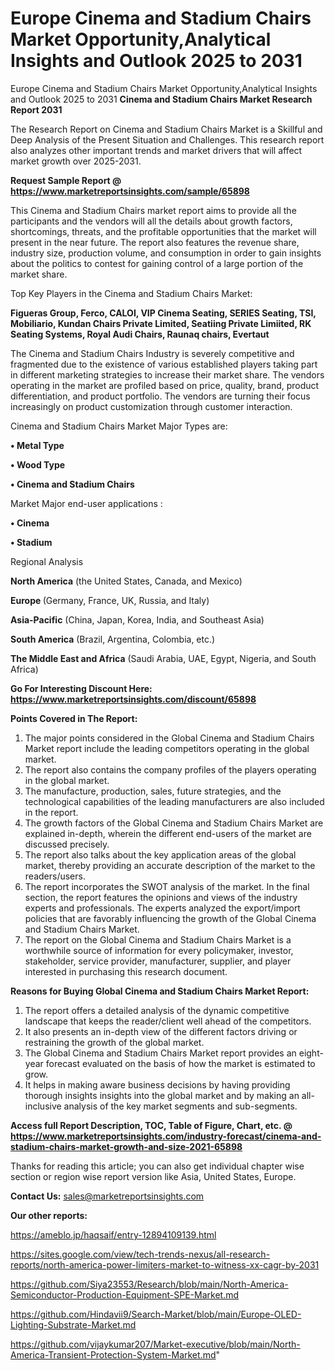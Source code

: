# Europe Cinema and Stadium Chairs Market Opportunity,Analytical Insights and Outlook 2025 to 2031
Europe Cinema and Stadium Chairs Market Opportunity,Analytical Insights and Outlook 2025 to 2031
<strong>Cinema and Stadium Chairs Market Research Report 2031</strong>

The Research Report on Cinema and Stadium Chairs Market is a Skillful and Deep Analysis of the Present Situation and Challenges. This research report also analyzes other important trends and market drivers that will affect market growth over 2025-2031.

<strong>Request Sample Report @ <a href=https://www.marketreportsinsights.com/sample/65898>https://www.marketreportsinsights.com/sample/65898</a></strong>

This Cinema and Stadium Chairs market report aims to provide all the participants and the vendors will all the details about growth factors, shortcomings, threats, and the profitable opportunities that the market will present in the near future. The report also features the revenue share, industry size, production volume, and consumption in order to gain insights about the politics to contest for gaining control of a large portion of the market share.

Top Key Players in the Cinema and Stadium Chairs Market:

<strong>Figueras Group, Ferco, CALOI, VIP Cinema Seating, SERIES Seating, TSI, Mobiliario, Kundan Chairs Private Limited, Seatiing Private Limiited, RK Seating Systems, Royal Audi Chairs, Raunaq chairs, Evertaut</strong>

The Cinema and Stadium Chairs Industry is severely competitive and fragmented due to the existence of various established players taking part in different marketing strategies to increase their market share. The vendors operating in the market are profiled based on price, quality, brand, product differentiation, and product portfolio. The vendors are turning their focus increasingly on product customization through customer interaction.

Cinema and Stadium Chairs Market Major Types are:

<strong>• Metal Type

• Wood Type

• Cinema and Stadium Chairs</strong>

Market Major end-user applications :

<strong>• Cinema

• Stadium</strong>

Regional Analysis

</u><strong><b>North America</b></strong> (the United States, Canada, and Mexico)

<strong><b>Europe </b></strong>(Germany, France, UK, Russia, and Italy)

<strong><b>Asia-Pacific</b></strong> (China, Japan, Korea, India, and Southeast Asia)

<strong><b>South America</b></strong> (Brazil, Argentina, Colombia, etc.)

<strong><b>The Middle East and Africa</b></strong> (Saudi Arabia, UAE, Egypt, Nigeria, and South Africa)

<strong>Go For Interesting Discount Here: <a href=https://www.marketreportsinsights.com/discount/65898>https://www.marketreportsinsights.com/discount/65898</a></strong>

<strong>Points Covered in The Report:</strong>
<ol>
  <li>The major points considered in the Global Cinema and Stadium Chairs Market report include the leading competitors operating in the global market.</li>
  <li>The report also contains the company profiles of the players operating in the global market.</li>
  <li>The manufacture, production, sales, future strategies, and the technological capabilities of the leading manufacturers are also included in the report.</li>
  <li>The growth factors of the Global Cinema and Stadium Chairs Market are explained in-depth, wherein the different end-users of the market are discussed precisely.</li>
  <li>The report also talks about the key application areas of the global market, thereby providing an accurate description of the market to the readers/users.</li>
  <li>The report incorporates the SWOT analysis of the market. In the final section, the report features the opinions and views of the industry experts and professionals. The experts analyzed the export/import policies that are favorably influencing the growth of the Global Cinema and Stadium Chairs Market.</li>
  <li>The report on the Global Cinema and Stadium Chairs Market is a worthwhile source of information for every policymaker, investor, stakeholder, service provider, manufacturer, supplier, and player interested in purchasing this research document.</li>
</ol>
<strong>Reasons for Buying Global Cinema and Stadium Chairs Market Report:</strong>

<ol>
  <li>The report offers a detailed analysis of the dynamic competitive landscape that keeps the reader/client well ahead of the competitors.</li>
  <li>It also presents an in-depth view of the different factors driving or restraining the growth of the global market.</li>
  <li>The Global Cinema and Stadium Chairs Market report provides an eight-year forecast evaluated on the basis of how the market is estimated to grow.</li>
  <li>It helps in making aware business decisions by having providing thorough insights insights into the global market and by making an all-inclusive analysis of the key market segments and sub-segments.</li>
</ol>
<strong>Access full Report Description, TOC, Table of Figure, Chart, etc. @ <a href=https://www.marketreportsinsights.com/industry-forecast/cinema-and-stadium-chairs-market-growth-and-size-2021-65898>https://www.marketreportsinsights.com/industry-forecast/cinema-and-stadium-chairs-market-growth-and-size-2021-65898</a></strong>


Thanks for reading this article; you can also get individual chapter wise section or region wise report version like Asia, United States, Europe.

<strong>Contact Us:</strong>
sales@marketreportsinsights.com

<strong>Our other reports:</strong>

<a href=https://ameblo.jp/haqsaif/entry-12894109139.html>https://ameblo.jp/haqsaif/entry-12894109139.html</a>

<a href=https://sites.google.com/view/tech-trends-nexus/all-research-reports/north-america-power-limiters-market-to-witness-xx-cagr-by-2031>https://sites.google.com/view/tech-trends-nexus/all-research-reports/north-america-power-limiters-market-to-witness-xx-cagr-by-2031</a>

<a href=https://github.com/Siya23553/Research/blob/main/North-America-Semiconductor-Production-Equipment-SPE-Market.md>https://github.com/Siya23553/Research/blob/main/North-America-Semiconductor-Production-Equipment-SPE-Market.md</a>

<a href=https://github.com/Hindavii9/Search-Market/blob/main/Europe-OLED-Lighting-Substrate-Market.md>https://github.com/Hindavii9/Search-Market/blob/main/Europe-OLED-Lighting-Substrate-Market.md</a>

<a href=https://github.com/vijaykumar207/Market-executive/blob/main/North-America-Transient-Protection-System-Market.md>https://github.com/vijaykumar207/Market-executive/blob/main/North-America-Transient-Protection-System-Market.md</a>"
